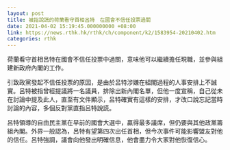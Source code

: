 ```yaml
---
layout: post
title: 被指說謊的荷蘭看守首相呂特　在國會不信任投票過關
date: 2021-04-02 15:19:45.000000000 +08:00
link: https://news.rthk.hk/rthk/ch/component/k2/1583954-20210402.htm
categories: rthk
---
```


荷蘭看守首相呂特在國會不信任投票中過關，意味他可以繼續擔任現職，並參與組建新政府內閣的工作。

引致政黨發起不信任投票的原因，是由於呂特涉嫌在組閣過程的人事安排上不誠實。呂特被指曾經提議將一名議員，排除出新內閣名單，但他一度宣稱，自己從未在討論中提及此人，直至有文件顯示，呂特確實有這樣的安排，才改口說忘記當時討論的內容，多個反對黨直指呂特說謊。

呂特領導的自由民主黨在早前的國會大選中，贏得最多議席，但仍要與其他政黨籌組內閣。外界一般認為，呂特有望第四次出任首相，但今次事件可能影響盟友對他的信任。呂特強調，議會向他發出明確信息，他會盡力令大家對他恢復信心。
